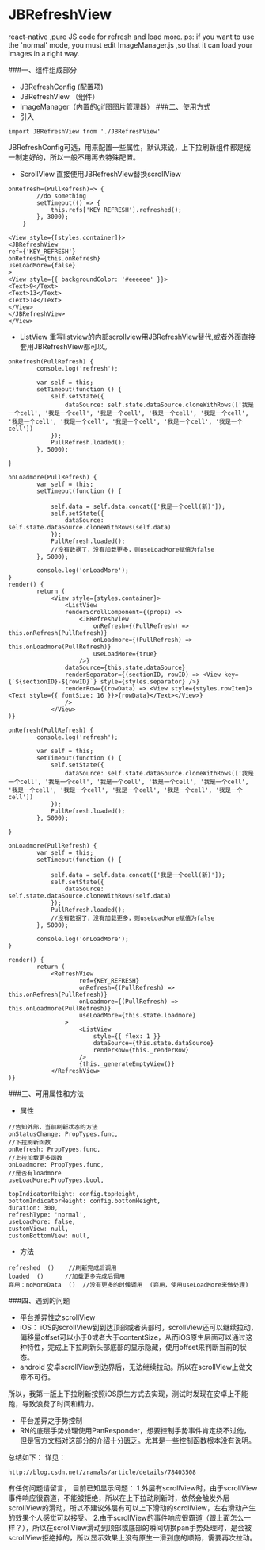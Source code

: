 # JBRefreshView
react-native ,pure JS code for refresh and load more.
ps: if you want to use the 'normal' mode, you must edit ImageManager.js ,so that it can load your images in a right way.

###一、组件组成部分
- JBRefreshConfig  (配置项)
- JBRefreshView （组件）
- ImageManager（内置的gif图图片管理器）
###二、使用方式
- 引入
```
import JBRefreshView from './JBRefreshView'
```
JBRefreshConfig可选，用来配置一些属性，默认来说，上下拉刷新组件都是统一制定好的，所以一般不用再去特殊配置。

- ScrollView
直接使用JBRefreshView替换scrollView
```
onRefresh=(PullRefresh)=> {
		//do something
		setTimeout(() => {
			this.refs['KEY_REFRESH'].refreshed();
		}, 3000);
	}

<View style={[styles.container]}>
<JBRefreshView
ref={'KEY_REFRESH'}
onRefresh={this.onRefresh}
useLoadMore={false}
>
<View style={{ backgroundColor: '#eeeeee' }}>
<Text>9</Text>
<Text>13</Text>
<Text>14</Text>
</View>
</JBRefreshView>
</View>
```
- ListView
重写listview的内部scrollview用JBRefreshView替代,或者外面直接套用JBRefreshView都可以。
```
onRefresh(PullRefresh) {
		console.log('refresh');

		var self = this;
		setTimeout(function () {
			self.setState({
				dataSource: self.state.dataSource.cloneWithRows(['我是一个cell', '我是一个cell', '我是一个cell', '我是一个cell', '我是一个cell', '我是一个cell', '我是一个cell', '我是一个cell', '我是一个cell', '我是一个cell'])
			});
			PullRefresh.loaded();
		}, 5000);

}

onLoadmore(PullRefresh) {
		var self = this;
		setTimeout(function () {

			self.data = self.data.concat(['我是一个cell(新)']);
			self.setState({
				dataSource: self.state.dataSource.cloneWithRows(self.data)
			});
			PullRefresh.loaded();
			//没有数据了，没有加载更多，则useLoadMore赋值为false
		}, 5000);

		console.log('onLoadMore');
}
render() {
		return (
			<View style={styles.container}>
				<ListView
				renderScrollComponent={(props) =>
					<JBRefreshView
						onRefresh={(PullRefresh) => this.onRefresh(PullRefresh)}
						onLoadmore={(PullRefresh) => this.onLoadmore(PullRefresh)}
						useLoadMore={true}
					/>}
				dataSource={this.state.dataSource}
				renderSeparator={(sectionID, rowID) => <View key={`${sectionID}-${rowID}`} style={styles.separator} />}
				renderRow={(rowData) => <View style={styles.rowItem}><Text style={{ fontSize: 16 }}>{rowData}</Text></View>}
				/>
			</View>
)}
```
```
onRefresh(PullRefresh) {
		console.log('refresh');

		var self = this;
		setTimeout(function () {
			self.setState({
				dataSource: self.state.dataSource.cloneWithRows(['我是一个cell', '我是一个cell', '我是一个cell', '我是一个cell', '我是一个cell', '我是一个cell', '我是一个cell', '我是一个cell', '我是一个cell', '我是一个cell'])
			});
			PullRefresh.loaded();
		}, 5000);

}

onLoadmore(PullRefresh) {
		var self = this;
		setTimeout(function () {

			self.data = self.data.concat(['我是一个cell(新)']);
			self.setState({
				dataSource: self.state.dataSource.cloneWithRows(self.data)
			});
			PullRefresh.loaded();
			//没有数据了，没有加载更多，则useLoadMore赋值为false
		}, 5000);

		console.log('onLoadMore');
}

render() {
		return (
			<RefreshView
					ref={KEY_REFRESH}
					onRefresh={(PullRefresh) => this.onRefresh(PullRefresh)}
					onLoadmore={(PullRefresh) => this.onLoadmore(PullRefresh)}
					useLoadMore={this.state.loadmore}
				>
					<ListView
						style={{ flex: 1 }}
						dataSource={this.state.dataSource}
						renderRow={this._renderRow}
					/>
					{this._generateEmptyView()}
			</RefreshView>
)}
```
###三、可用属性和方法
- 属性
```
//告知外部，当前刷新状态的方法
onStatusChange: PropTypes.func,
//下拉刷新函数
onRefresh: PropTypes.func,
//上拉加载更多函数
onLoadmore: PropTypes.func,
//是否有loadmore
useLoadMore:PropTypes.bool,

topIndicatorHeight: config.topHeight,
bottomIndicatorHeight: config.bottomHeight,
duration: 300,
refreshType: 'normal',
useLoadMore: false,
customView: null,
customBottomView: null,
```
- 方法

```
refreshed  ()    //刷新完成后调用
loaded  ()      //加载更多完成后调用
弃用：noMoreData  ()  //没有更多的时候调用  (弃用，使用useLoadMore来做处理)
```

###四、遇到的问题
- 平台差异性之scrollView
- iOS：
iOS的scrollView到到达顶部或者头部时，scrollView还可以继续拉动，偏移量offset可以小于0或者大于contentSize，从而iOS原生层面可以通过这种特性，完成上下拉刷新头部底部的显示隐藏，使用offset来判断当前的状态。
- android
安卓scrollView到边界后，无法继续拉动。所以在scrollView上做文章不可行。

所以，我第一版上下拉刷新按照iOS原生方式去实现，测试时发现在安卓上不能跑，导致浪费了时间和精力。
- 平台差异之手势控制
- RN的底层手势处理使用PanResponder，想要控制手势事件肯定绕不过他，但是官方文档对这部分的介绍十分匮乏。尤其是一些控制函数根本没有说明。

总结如下：
详见：
```
http://blog.csdn.net/zramals/article/details/78403508
```

有任何问题请留言，
目前已知显示问题：
1.外层有scrollView时，由于scrollView事件响应很霸道，不能被拒绝，所以在上下拉动刷新时，依然会触发外层scrollView的滑动，所以不建议外层有可以上下滑动的scrollView，左右滑动产生的效果个人感觉可以接受。
2.由于scrollView的事件响应很霸道（跟上面怎么一样？），所以在scrollView滑动到顶部或底部的瞬间切换pan手势处理时，是会被scrollView拒绝掉的，所以显示效果上没有原生一滑到底的顺畅，需要再次拉动。
